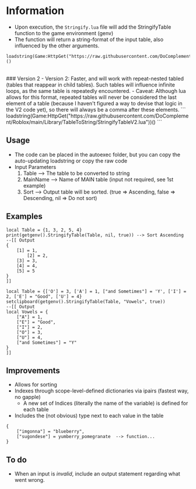 # Information
- Upon execution, the `Stringify.lua` file will add the StringifyTable function to the game environment (genv)
- The function will return a string-format of the input table, also influenced by the other arguments.

```   
loadstring(Game:HttpGet("https://raw.githubusercontent.com/DoComplement/Roblox/main/Library/TableToString/StringifyTable.lua"))()
```    
<br />
### Version 2     
- Version 2: Faster, and will work with repeat-nested tabled (tables that reappear in child tables). Such tables will influence infinite loops, as the same table is repeatedly encountered.   
- Caveat: Although lua allows for this format, repeated tables will never be considered the last element of a table (because I haven't figured a way to devise that logic in the V2 code yet), so there will always be a comma after these elements.   
```
loadstring(Game:HttpGet("https://raw.githubusercontent.com/DoComplement/Roblox/main/Library/TableToString/StringifyTableV2.lua"))()
```


## Usage
- The code can be placed in the autoexec folder, but you can copy the auto-updating loadstring or copy the raw code 
- Input Parameters
    1) <tuple> Table	 --> The table to be converted to string
    2) <string> MainName --> Name of MAIN table (input not required, see 1st example)
    3) <boolean> Sort 	 --> Output table will be sorted. (true => Ascending, false => Descending, nil => Do not sort)

## Examples
```  
local Table = {1, 3, 2, 5, 4}
print(getgenv().StringifyTable(Table, nil, true)) --> Sort Ascending
--[[ Output
{
	[1] = 1,
    	[2] = 2,
	[3] = 3,
	[4] = 4,
	[5] = 5
}
]]   
```
```
local Table = {['O'] = 3, ['A'] = 1, ["and Sometimes"] = 'Y', ['I'] = 2, ['E'] = "Good", ['U'] = 4}
setclipboard(getgenv().StringifyTable(Table, "Vowels", true))
--[[ Output
local Vowels = {
	["A"] = 1,
	["E"] = "Good",
	["I"] = 2,
	["O"] = 3,
	["U"] = 4,
	["and Sometimes"] = "Y"
}
]]
```

## Improvements
- Allows for sorting 
- Indexes through scope-level-defined dictionaries via ipairs (fastest way, no gapple)  
    - A new set of Indices (literally the name of the variable) is defined for each table  
- Includes the (not obvious) type next to each value in the table
```  
{ 
    ["imgonna"] = "blueberry", 
    ["sugondese"] = yumberry_pomegranate  --> function...   
}
```  

## To do
- When an input is _invalid_, include an output statement regarding what went wrong.
